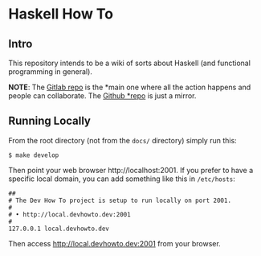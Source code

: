# Haskell How To

## Intro

This repository intends to be a wiki of sorts about Haskell (and functional
programming in general).

**NOTE**: The [Gitlab repo](https://gitlab.com/devhowto/Dev-HowTo) is the
*main one where all the action happens and people can collaborate. The [Github
*repo](https://github.com/FernandoBasso/Dev-How-To) is just a mirror.

## Running Locally

From the root directory (not from the `docs/` directory) simply run this:

```text
$ make develop
```

Then point your web browser http://localhost:2001. If you prefer to have a
specific local domain, you can add something like this in `/etc/hosts`:

```text
##
# The Dev How To project is setup to run locally on port 2001.
#
# • http://local.devhowto.dev:2001
#
127.0.0.1 local.devhowto.dev
```

Then access http://local.devhowto.dev:2001 from your browser.

